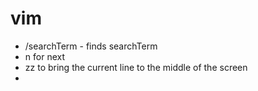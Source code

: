 # vim

* /searchTerm - finds searchTerm
* n for next
* zz to bring the current line to the middle of the screen
* 

